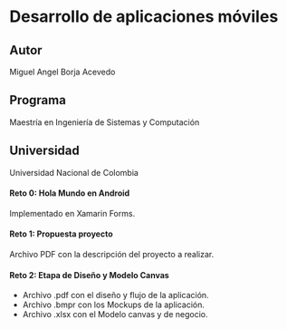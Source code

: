 # Desarrollo de aplicaciones móviles
## Autor
Miguel Angel Borja Acevedo
## Programa
Maestría en Ingeniería de Sistemas y Computación
## Universidad
Universidad Nacional de Colombia

#### Reto 0: Hola Mundo en Android
Implementado en Xamarin Forms.

#### Reto 1: Propuesta proyecto
Archivo PDF con la descripción del proyecto a realizar.

#### Reto 2: Etapa de Diseño y Modelo Canvas
* Archivo .pdf con el diseño y flujo de la aplicación.
* Archivo .bmpr con los Mockups de la aplicación.
* Archivo .xlsx con el Modelo canvas y de negocio.
